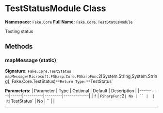 # TestStatusModule Class

**Namespace:** `Fake.Core`
**Full Name:** `Fake.Core.TestStatusModule`

Testing status

## Methods

### mapMessage (static)

**Signature:** `Fake.Core.TestStatus mapMessage(Microsoft.FSharp.Core.FSharpFunc`2[System.String,System.String], Fake.Core.TestStatus)`
**Return Type:** `TestStatus`

**Parameters:**
| Parameter | Type | Optional | Default | Description |
|-----------|------|----------|---------|-------------|
| `f` | `FSharpFunc`2` | No | `` |  |
| `t` | `TestStatus` | No | `` |  |

---